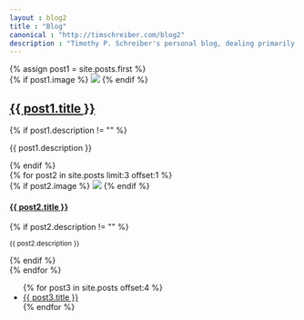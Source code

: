 ```yaml
---
layout : blog2
title : "Blog"
canonical : "http://timschreiber.com/blog2"
description : "Timothy P. Schreiber's personal blog, dealing primarily with software development, but also dabbling in songwriting, food, and gardening from time to time."
---
```


<div class="row">
	<div class="col-xs-12 col-md-8">
		<div class="row">
			<div class="col-xs-12">
				{% assign post1 = site.posts.first %}
				<div class="panel panel-default">
					{% if post1.image %}
						<a href="{{ post1.url }}"><img src="/img/{{ post1.image }}" class="img-rounded" style="max-width:100%" /></a>
					{% endif %}
					<div class="panel-body">
						<h2><a href="{{ post1.url }}">{{ post1.title }}</a></h2>
						{% if post1.description != "" %}
							<p>{{ post1.description }}</p>
						{% endif %}
					</div>
				</div>
			</div>
			{% for post2 in site.posts limit:3 offset:1 %}
				<div class="col-xs-12 col-md-4">
					{% if post2.image %}
						<a href="{{ post2.url }}"><img src="/img/{{ post2.image }}" class="img-rounded" style="max-width:100%" /></a>
					{% endif %}
						<h4><a href="{{ post2.url }}">{{ post2.title }}</a></h4>
						{% if post2.description != "" %}
						<p><small>{{ post2.description }}</small></p>
					{% endif %}
				</div>
			{% endfor %}
		</div>
	</div>
	<div class="col-xs-12 col-md-4">
		<ul>
			{% for post3 in site.posts offset:4 %}
				<li><a href="{{ post3.url }}">{{ post3.title }}</a></li>
			{% endfor %}
		</ul>
	</div>
</div>

